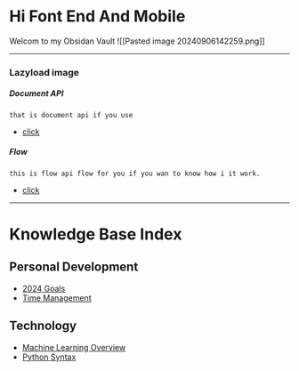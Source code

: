 # Hi Font End And Mobile
Welcom to my Obsidan Vault
![[Pasted image 20240906142259.png]]

---
### Lazyload image
##### Document API
	that is document api if you use 

- [click](CM/DOC/Lazyload/DOC.mb)

##### Flow
	this is flow api flow for you if you wan to know how i it work.

- [click](CM/Flow/Sprint33/File_S3_Lazyload)

---

# Knowledge Base Index

## Personal Development
- [2024 Goals](Personal_Development/2024_Goals.md)
- [Time Management](Personal_Development/Time_Management.md)

## Technology
- [Machine Learning Overview](Technology/Machine_Learning_Overview.md)
- [Python Syntax](Technology/Python_Syntax.md)
